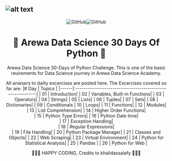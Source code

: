 
![alt text](https://raw.githubusercontent.com/arewadataScience/30-Days-of-Python/main/images/arewadsimage.png)
--------------------------------------------------------------------------------

<div align="center">


![GitHub](https://img.shields.io/github/license/hausaNLP/HausaNLP)![GitHub](https://img.shields.io/badge/license-CCBY-yellow) 



# 🐍  Arewa Data Science 30 Days Of Python  🐍
 
 Arewa Data Science 30-Days of Python Challenge. This is one of the basic reuirements for Data Science journey in Arewa Data Science Academy. 
 
 All anwsers to dailly excercises are posted here. The Excercises covered so far are:
|# Day | Topics                                                    |
|------|:---------------------------------------------------------:|
| 01  |  Introduction|
| 02  |  Variables, Built-in Functions|
| 03  |  Operators|
| 04  |  Strings|
| 05  |  Lists|
| 06  |  Tuples|
| 07  |  Sets|
| 08  |  Dictionaries|
| 09  |  Conditionals
| 10  |  Loops|
| 11  |  Functions|
| 12  |  Modules|
| 13  |  List Comprehension|
| 14  |  Higher Order Functions|  
| 15  |  Python Type Errors|
| 16 |   Python Date time|     
| 17 |   Exception Handling|   
| 18 |   Regular Expressions|    
| 19 |   File Handling|
| 20 |   Python Package Manager|
| 21 |   Classes and Objects|
| 22 |   Web Scraping|
| 23 |   Virtual Environment|
| 24 |   Python for Statistical Analysis|
| 25 |   Pandas |
| 26 |   Python for Web |

🧡🧡🧡 HAPPY CODING, Credits to khalidassalafy
 🧡🧡🧡

</div>


 
 
